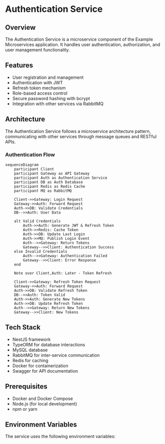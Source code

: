 # Authentication Service

## Overview

The Authentication Service is a microservice component of the Example Microservices application. It handles user authentication, authorization, and user management functionality.

## Features

- User registration and management
- Authentication with JWT
- Refresh token mechanism
- Role-based access control
- Secure password hashing with bcrypt
- Integration with other services via RabbitMQ

## Architecture

The Authentication Service follows a microservice architecture pattern, communicating with other services through message queues and RESTful APIs.

### Authentication Flow

```mermaid
sequenceDiagram
    participant Client
    participant Gateway as API Gateway
    participant Auth as Authentication Service
    participant DB as Auth Database
    participant Redis as Redis Cache
    participant MQ as RabbitMQ

    Client->>Gateway: Login Request
    Gateway->>Auth: Forward Request
    Auth->>DB: Validate Credentials
    DB-->>Auth: User Data
    
    alt Valid Credentials
        Auth->>Auth: Generate JWT & Refresh Token
        Auth->>Redis: Cache Token
        Auth->>DB: Update Last Login
        Auth->>MQ: Publish Login Event
        Auth-->>Gateway: Return Tokens
        Gateway-->>Client: Authentication Success
    else Invalid Credentials
        Auth-->>Gateway: Authentication Failed
        Gateway-->>Client: Error Response
    end
    
    Note over Client,Auth: Later - Token Refresh
    
    Client->>Gateway: Refresh Token Request
    Gateway->>Auth: Forward Request
    Auth->>DB: Validate Refresh Token
    DB-->>Auth: Token Valid
    Auth->>Auth: Generate New Tokens
    Auth->>DB: Update Refresh Token
    Auth-->>Gateway: Return New Tokens
    Gateway-->>Client: New Tokens
```
## Tech Stack

- NestJS framework
- TypeORM for database interactions
- MySQL database
- RabbitMQ for inter-service communication
- Redis for caching
- Docker for containerization
- Swagger for API documentation

## Prerequisites

- Docker and Docker Compose
- Node.js (for local development)
- npm or yarn

## Environment Variables

The service uses the following environment variables: